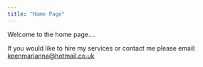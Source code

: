 ```yaml
---
title: "Home Page"
---
```



Welcome to the home page....

If you would like to hire my services or contact me please email: keenmarianna@hotmail.co.uk